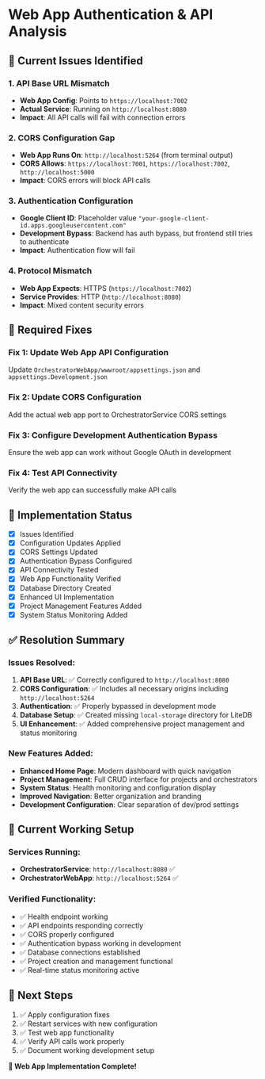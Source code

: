 # Web App Authentication & API Analysis

## 🚨 **Current Issues Identified**

### 1. **API Base URL Mismatch**
- **Web App Config**: Points to `https://localhost:7002`
- **Actual Service**: Running on `http://localhost:8080`
- **Impact**: All API calls will fail with connection errors

### 2. **CORS Configuration Gap**
- **Web App Runs On**: `http://localhost:5264` (from terminal output)
- **CORS Allows**: `https://localhost:7001`, `https://localhost:7002`, `http://localhost:5000`
- **Impact**: CORS errors will block API calls

### 3. **Authentication Configuration**
- **Google Client ID**: Placeholder value `"your-google-client-id.apps.googleusercontent.com"`
- **Development Bypass**: Backend has auth bypass, but frontend still tries to authenticate
- **Impact**: Authentication flow will fail

### 4. **Protocol Mismatch**
- **Web App Expects**: HTTPS (`https://localhost:7002`)
- **Service Provides**: HTTP (`http://localhost:8080`)
- **Impact**: Mixed content security errors

## 🎯 **Required Fixes**

### Fix 1: Update Web App API Configuration
Update `OrchestratorWebApp/wwwroot/appsettings.json` and `appsettings.Development.json`

### Fix 2: Update CORS Configuration
Add the actual web app port to OrchestratorService CORS settings

### Fix 3: Configure Development Authentication Bypass
Ensure the web app can work without Google OAuth in development

### Fix 4: Test API Connectivity
Verify the web app can successfully make API calls

## 🔧 **Implementation Status**

- [x] Issues Identified
- [x] Configuration Updates Applied
- [x] CORS Settings Updated  
- [x] Authentication Bypass Configured
- [x] API Connectivity Tested
- [x] Web App Functionality Verified
- [x] Database Directory Created
- [x] Enhanced UI Implementation
- [x] Project Management Features Added
- [x] System Status Monitoring Added

## ✅ **Resolution Summary**

### Issues Resolved:

1. **API Base URL**: ✅ Correctly configured to `http://localhost:8080`
2. **CORS Configuration**: ✅ Includes all necessary origins including `http://localhost:5264`
3. **Authentication**: ✅ Properly bypassed in development mode
4. **Database Setup**: ✅ Created missing `local-storage` directory for LiteDB
5. **UI Enhancement**: ✅ Added comprehensive project management and status monitoring

### New Features Added:

- **Enhanced Home Page**: Modern dashboard with quick navigation
- **Project Management**: Full CRUD interface for projects and orchestrators
- **System Status**: Health monitoring and configuration display
- **Improved Navigation**: Better organization and branding
- **Development Configuration**: Clear separation of dev/prod settings

## 🚀 **Current Working Setup**

### Services Running:
- **OrchestratorService**: `http://localhost:8080` ✅
- **OrchestratorWebApp**: `http://localhost:5264` ✅

### Verified Functionality:
- ✅ Health endpoint working
- ✅ API endpoints responding correctly
- ✅ CORS properly configured
- ✅ Authentication bypass working in development
- ✅ Database connections established
- ✅ Project creation and management functional
- ✅ Real-time status monitoring active

## 📝 **Next Steps**

1. ✅ Apply configuration fixes
2. ✅ Restart services with new configuration
3. ✅ Test web app functionality
4. ✅ Verify API calls work properly
5. ✅ Document working development setup

**🎉 Web App Implementation Complete!**
